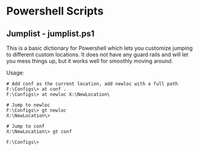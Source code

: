 # Powershell Scripts

## Jumplist - jumplist.ps1
This is a basic dictionary for Powershell which lets you customize jumping
to different custom locations. It does not have any guard rails and will let you
mess things up, but it works well for smoothly moving around.

Usage:
```
# Add conf as the current location, add newloc with a full path
F:\Configs\> at conf .
F:\Configs\> at newloc X:\NewLocation\

# Jump to newloc
F:\Configs\> gt newloc
X:\NewLocation\>

# Jump to conf
X:\NewLocation\> gt conf

F:\Configs\>
```

